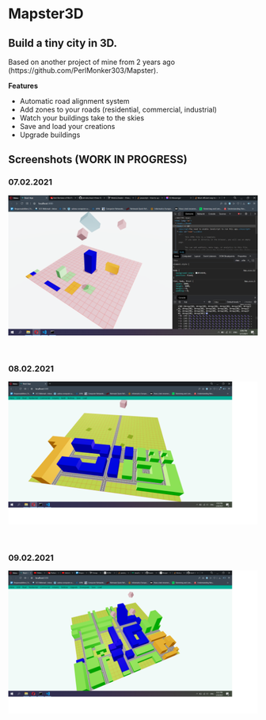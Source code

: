 <h1>Mapster3D</h1>
<h2>Build a tiny city in 3D.</h2>
<p>
Based on another project of mine from 2 years ago (https://github.com/PerlMonker303/Mapster).
</p>

<b>Features</b>
<ul>
<li>Automatic road alignment system</li>
<li>Add zones to your roads (residential, commercial, industrial)</li>
<li>Watch your buildings take to the skies</li>
<li>Save and load your creations</li>
<li>Upgrade buildings</li>
</ul>

<h2>Screenshots (WORK IN PROGRESS)</h2>
<h3>07.02.2021</h3>

![Image 0](pic0.png)

</br>
<h3>08.02.2021</h3>

![Image 1](pic1.png)

</br>
<h3>09.02.2021</h3>

![Image 2](pic2.png)